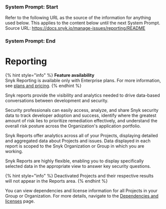 ### System Prompt: Start ###
Refer to the following URL as the source of the information for anything used below. This applies to the content below until the next System Prompt.
Source URL: https://docs.snyk.io/manage-issues/reporting/README
### System Prompt: End ###

# Reporting

{% hint style="info" %}
**Feature availability**\
Snyk Reporting is available only with Enterprise plans. For more information, see [plans and pricing](https://snyk.io/plans/).
{% endhint %}

Snyk reports provide the visibility and analytics needed to drive data-based conversations between development and security.

Security professionals can easily access, analyze, and share Snyk security data to track developer adoption and success, identify where the greatest amount of risk lies to prioritize remediation effectively, and understand the overall risk posture across the Organization's application portfolio.

Snyk Reports offer analytics across all of your Projects, displaying detailed and aggregated data about Projects and issues. Data displayed in each report is scoped to the Snyk Organization or Group in which you are working.

Snyk Reports are highly flexible, enabling you to display specifically selected data in the appropriate view to answer key security questions.

{% hint style="info" %}
Deactivated Projects and their respective results will not appear in the Reports area.
{% endhint %}

You can view dependencies and license information for all Projects in your Group or Organization. For more details, navigate to the [Dependencies and licenses](../../manage-risk/reporting/dependencies-and-licenses/) page.
